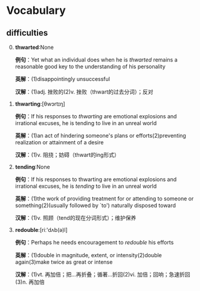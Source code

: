 # Vocabulary

## difficulties

0. **thwarted**:None

    **例句**：Yet what an individual does when he is *thwarted* remains a reasonable good key to the understanding of his personality

    **英解**：(1)disappointingly unsuccessful

    **汉解**：(1)adj. 挫败的(2)v. 挫败（thwart的过去分词）；反对

1. **thwarting**:[θwɔrtɪŋ]

    **例句**：If his responses to *thwarting* are emotional explosions and irrational excuses, he is tending to live in an unreal world

    **英解**：(1)an act of hindering someone's plans or efforts(2)preventing realization or attainment of a desire

    **汉解**：(1)v. 阻挠；妨碍（thwart的ing形式）

2. **tending**:None

    **例句**：If his responses to thwarting are emotional explosions and irrational excuses, he is *tending* to live in an unreal world

    **英解**：(1)the work of providing treatment for or attending to someone or something(2)(usually followed by `to') naturally disposed toward

    **汉解**：(1)v. 照顾（tend的现在分词形式）；维护保养

3. **redouble**:[riː'dʌb(ə)l]

    **例句**：Perhaps he needs encouragement to *redouble* his efforts

    **英解**：(1)double in magnitude, extent, or intensity(2)double again(3)make twice as great or intense

    **汉解**：(1)vt. 再加倍；把…再折叠；循著…折回(2)vi. 加倍；回响；急速折回(3)n. 再加倍

